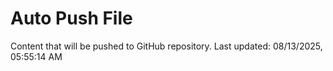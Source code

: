 # Auto Push File

Content that will be pushed to GitHub repository.
Last updated: 08/13/2025, 05:55:14 AM